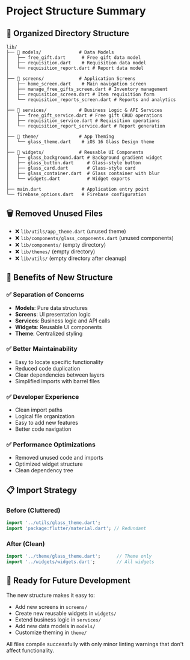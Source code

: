 # Project Structure Summary

## 📁 Organized Directory Structure

```
lib/
├── 📁 models/              # Data Models
│   ├── free_gift.dart      # Free gift data model
│   ├── requisition.dart    # Requisition data model
│   └── requisition_report.dart # Report data model
│
├── 📁 screens/             # Application Screens
│   ├── home_screen.dart    # Main navigation screen
│   ├── manage_free_gifts_screen.dart # Inventory management
│   ├── requisition_screen.dart # Item requisition form
│   └── requisition_reports_screen.dart # Reports and analytics
│
├── 📁 services/            # Business Logic & API Services
│   ├── free_gift_service.dart # Free gift CRUD operations
│   ├── requisition_service.dart # Requisition operations
│   └── requisition_report_service.dart # Report generation
│
├── 📁 theme/               # App Theming
│   └── glass_theme.dart    # iOS 16 Glass Design theme
│
├── 📁 widgets/             # Reusable UI Components
│   ├── glass_background.dart # Background gradient widget
│   ├── glass_button.dart     # Glass-style button
│   ├── glass_card.dart       # Glass-style card
│   ├── glass_container.dart  # Glass container with blur
│   └── widgets.dart          # Widget exports
│
├── main.dart               # Application entry point
└── firebase_options.dart   # Firebase configuration
```

## 🗑️ Removed Unused Files

- ❌ `lib/utils/app_theme.dart` (unused theme)
- ❌ `lib/components/glass_components.dart` (unused components)
- ❌ `lib/components/` (empty directory)
- ❌ `lib/themes/` (empty directory)
- ❌ `lib/utils/` (empty directory after cleanup)

## 🎯 Benefits of New Structure

### ✅ **Separation of Concerns**
- **Models**: Pure data structures
- **Screens**: UI presentation logic
- **Services**: Business logic and API calls
- **Widgets**: Reusable UI components
- **Theme**: Centralized styling

### ✅ **Better Maintainability**
- Easy to locate specific functionality
- Reduced code duplication
- Clear dependencies between layers
- Simplified imports with barrel files

### ✅ **Developer Experience**
- Clean import paths
- Logical file organization
- Easy to add new features
- Better code navigation

### ✅ **Performance Optimizations**
- Removed unused code and imports
- Optimized widget structure
- Clean dependency tree

## 📋 Import Strategy

### Before (Cluttered)
```dart
import '../utils/glass_theme.dart';
import 'package:flutter/material.dart'; // Redundant
```

### After (Clean)
```dart
import '../theme/glass_theme.dart';      // Theme only
import '../widgets/widgets.dart';        // All widgets
```

## 🚀 Ready for Future Development

The new structure makes it easy to:
- Add new screens in `screens/`
- Create new reusable widgets in `widgets/`
- Extend business logic in `services/`
- Add new data models in `models/`
- Customize theming in `theme/`

All files compile successfully with only minor linting warnings that don't affect functionality.
